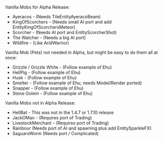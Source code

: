Vanilla Mobs for Alpha Release:
+ Ayeracos - (Needs TileEntityAyeracoBeam)
+ KingOfScorchers - (Needs small AI port and add EntityKingOfScorchersMeteor)
+ Scorcher - (Needs AI port and EntityScorcherShot)
+ The Watcher - (Needs a big AI port)
+ Wildfire - (Like AridWarrior)

Vanilla Mob (Pets) not needed in Alpha, but might be easy to do them all at once:
+ Grizzle / Grizzle White - (Follow example of Ehu)
+ HellPig - (Follow example of Ehu)
+ Husk - (Follow example of Ehu)
+ Smelter  - (Follow example of Ehu, needs Model/Render ported)
+ Snapper  - (Follow example of Ehu)
+ Stone Golem  - (Follow example of Ehu)

Vanilla Mobs not in Alpha Release:
+ HellBat - This was not in the 1.4.7 or 1.7.10 release
+ JackOMan - (Requires port of Trading)
+ LivestockMerchant - (Requires port of Trading)
+ Rainbour (Needs port of AI and spawning plus add EntitySparkleFX)
+ SaguaroWorm (Needs port / Complicated)
